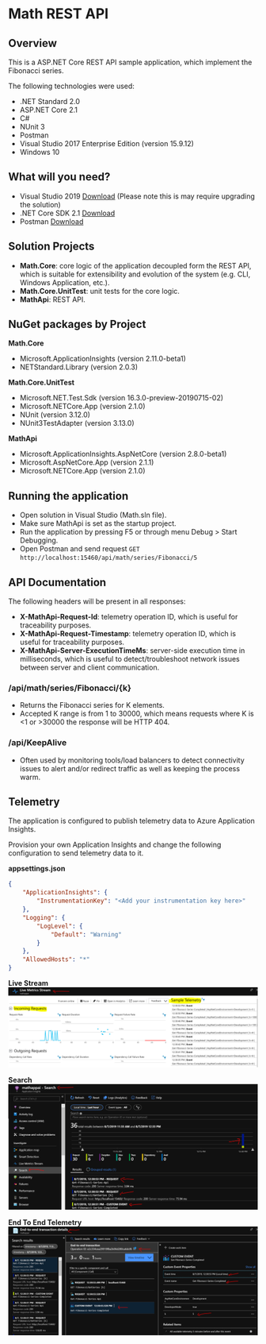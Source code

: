 # Math REST API

## Overview
This is a ASP.NET Core REST API sample application, which implement the Fibonacci series.

The following technologies were used:
* .NET Standard 2.0
* ASP.NET Core 2.1
* C#
* NUnit 3
* Postman
* Visual Studio 2017 Enterprise Edition (version 15.9.12)
* Windows 10


## What will you need?

* Visual Studio 2019 [Download](https://visualstudio.microsoft.com/vs) (Please note this is may require upgrading the solution)
* .NET Core SDK 2.1 [Download](https://dotnet.microsoft.com/download/dotnet-core/2.1)
* Postman [Download](https://www.getpostman.com/downloads/)


## Solution Projects
* **Math.Core**: core logic of the application decoupled form the REST API, which is suitable for extensibility and evolution of the system (e.g. CLI, Windows Application, etc.).
* **Math.Core.UnitTest**: unit tests for the core logic.
* **MathApi**: REST API.


## NuGet packages by Project
**Math.Core**
* Microsoft.ApplicationInsights (version 2.11.0-beta1)
* NETStandard.Library (version 2.0.3)

**Math.Core.UnitTest**
* Microsoft.NET.Test.Sdk (version 16.3.0-preview-20190715-02)
* Microsoft.NETCore.App (version 2.1.0)
* NUnit (version 3.12.0)
* NUnit3TestAdapter (version 3.13.0)

**MathApi**
* Microsoft.ApplicationInsights.AspNetCore (version 2.8.0-beta1)
* Microsoft.AspNetCore.App (version 2.1.1)
* Microsoft.NETCore.App (version 2.1.0)

## Running the application
* Open solution in Visual Studio (Math.sln file).
* Make sure MathApi is set as the startup project.
* Run the application by pressing F5 or through menu Debug > Start Debugging.
* Open Postman and send request ```GET http://localhost:15460/api/math/series/Fibonacci/5```

## API Documentation

The following headers will be present in all responses:
* **X-MathApi-Request-Id**: telemetry operation ID, which is useful for traceability purposes.
* **X-MathApi-Request-Timestamp**: telemetry operation ID, which is useful for traceability purposes.
* **X-MathApi-Server-ExecutionTimeMs**: server-side execution time in milliseconds, which is useful to detect/troubleshoot network issues between server and client communication.

### /api/math/series/Fibonacci/{k}
* Returns the Fibonacci series for K elements.
* Accepted K range is from 1 to 30000, which means requests where K is <1 or >30000 the response will be HTTP 404.

### /api/KeepAlive
* Often used by monitoring tools/load balancers to detect connectivity issues to alert and/or redirect traffic as well as keeping the process warm.

## Telemetry

The application is configured to publish telemetry data to Azure Application Insights.

Provision your own Application Insights and change the following configuration to send telemetry data to it.

**appsettings.json**
```json
{
    "ApplicationInsights": {
        "InstrumentationKey": "<Add your instrumentation key here>"
    },
    "Logging": {
        "LogLevel": {
            "Default": "Warning"
        }
    },
    "AllowedHosts": "*"
}
```

**Live Stream**
![Live Stream Screenshot](Telemetry-LiveStream.PNG)

**Search**
![Search](Telemetry-Search.PNG)

**End To End Telemetry**
![End to End Telemetry](Telemetry-EndToEnd.PNG)